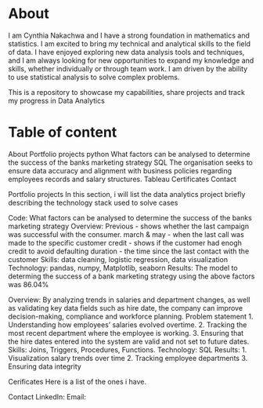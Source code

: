 # About
I am Cynthia Nakachwa and I have a strong foundation in mathematics and statistics. I am excited to bring my technical and analytical skills to the field of data. I have enjoyed exploring new data analysis tools and techniques, and I am always looking for new opportunities to expand my knowledge and skills, whether individually or through team work. I am driven by the ability to use statistical analysis to solve complex problems.

This is a repository to showcase my capabilities, share projects and track my progress in Data Analytics
# Table of content
About
Portfolio projects
python
What factors can be analysed to determine the success of the banks marketing strategy
SQL
The organisation seeks to ensure data accuracy and alignment with business policies regarding employees records and salary structures.
Tableau
Certificates
Contact

Portfolio projects
In this section, i will list the data analytics project briefly describing the technology stack used to solve cases

Code: What factors can be analysed to determine the success of the banks marketing strategy
Overview:
      Previous - shows whether the last campaign was successful with the consumer.
      march & may - when the last call was made to the specific customer
      credit - shows if the customer had enogh credit to avoid defaulting
      duration - the time since the last contact with the customer
Skills: data cleaning, logistic regression, data visualization
Technology: pandas, numpy, Matplotlib, seaborn
Results: The model to determing the success of a bank marketing strategy using the above factors was 86.04%

Overview: By analyzing trends in salaries and department changes, as well as validating key data fields such as hire date, the company can improve decision-making, compliance and workforce planning.
      Problem statement
      1.	Understanding how employees’ salaries evolved overtime.
      2.	Tracking the most recent department where the employee is working.
      3.	Ensuring that the hire dates entered into the system are valid and not set to future dates.
Skills: Joins, Triggers, Procedures, Functions.
Technology: SQL
Results:
      1.	Visualization salary trends over time
      2.	Tracking employee departments
      3.	Ensuring data integrity

Cerificates
Here is a list of the ones i have.

Contact
LinkedIn:
Email:
